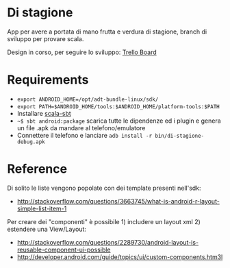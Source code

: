 Di stagione
===========

App per avere a portata di mano frutta e verdura di stagione, branch di sviluppo per provare scala.

Design in corso, per seguire lo sviluppo: [Trello Board](https://trello.com/board/di-stagione/5150c9051ff9b8d161008df7 "Trello Board - Di stagione")

Requirements
============

- `export ANDROID_HOME=/opt/adt-bundle-linux/sdk/`
- `export PATH=$ANDROID_HOME/tools:$ANDROID_HOME/platform-tools:$PATH`
- Installare [scala-sbt](http://www.scala-sbt.org/release/docs/Getting-Started/Setup.html)
- `~$ sbt android:package` scarica tutte le dipendenze ed i plugin e genera un file .apk da mandare al telefono/emulatore
- Connettere il telefono e lanciare `adb install -r bin/di-stagione-debug.apk`

Reference
=========

Di solito le liste vengono popolate con dei template presenti nell'sdk:
- http://stackoverflow.com/questions/3663745/what-is-android-r-layout-simple-list-item-1

Per creare dei "componenti" è possibile 1) includere un layout xml 2) estendere una View/Layout:
- http://stackoverflow.com/questions/2289730/android-layout-is-reusable-component-ui-possible
- http://developer.android.com/guide/topics/ui/custom-components.htm3l
